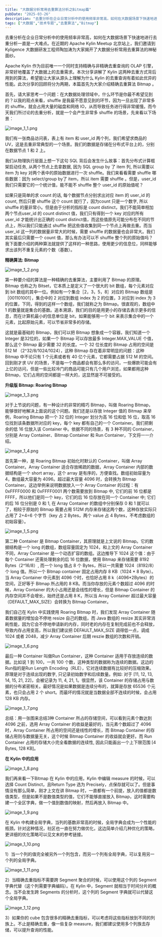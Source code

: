 ```yaml
---
title: "大数据分析常用去重算法分析之Bitmap篇"
pubDate: "2025-03-26"
description: "去重分析在企业日常分析中的使用频率非常高，如何在大数据场景下快速地进行去重分析一直是一大难点。在近期的 Apache Kylin Meetup 北京站上，我们邀请到 Kyligence 大数据研发工程师陶加涛为大家揭开了大数据分析常用去重算法的神秘面纱。 Apache Kylin 作为目前唯一一个同..."
tags: ["大数据","技术专题","去重算法","Bitmap"]
---
```



去重分析在企业日常分析中的使用频率非常高，如何在大数据场景下快速地进行去重分析一直是一大难点。在近期的 Apache Kylin Meetup 北京站上，我们邀请到 Kyligence 大数据研发工程师陶加涛为大家揭开了大数据分析常用去重算法的神秘面纱。

Apache Kylin 作为目前唯一一个同时支持精确与非精确去重查询的 OLAP 引擎，非常好地覆盖了大数据上的去重需求。本次分享讲解了 Kylin 这两种去重方式背后用到的算法，希望能让大家从源头上理解为什么 Kylin 的去重查询有着如此优异的性能。此次分享的回顾将分为两期，本篇首先为大家介绍精确去重算法 Bitmap 。

首先，请大家思考一个问题：在大数据处理领域中，什么环节是你最不希望见到的？以我的观点来看，shuffle 是我最不愿意见到的环节，因为一旦出现了非常多的 shuffle，就会占用大量的磁盘和网络 IO，从而导致任务进行得非常缓慢。而今天我们所讨论的去重分析，就是一个会产生非常多 shuffle 的场景，先来看以下场景：

![image_1_1.png](/images/blog/tech/bigdata/image_1_1.png)

我们有一张商品访问表，表上有 item 和 user\_id 两个列，我们希望求商品的 UV，这是去重非常典型的一个场景。我们的数据是存储在分布式平台上的，分别在数据节点 1 和 2 上。

我们从物理执行层面上想一下这句 SQL 背后会发生什么故事：首先分布式计算框架启动任务, 从两个节点上去拿数据, 因为 SQL group by 了 item 列, 所以需要以 item 为 key 对两个表中的原始数据进行一次 shuffle。我们来看看需要 shuffle 哪些数据：因为 select/group by了 item，所以 item 需要 shuffle 。但是，user\_id 我们只需要它的一个统计值，能不能不 shuffle 整个 user\_id 的原始值呢？

如果只是简单的求 count 的话, 每个数据节点分别求出对应 item 的 user\_id 的 count, 然后只要 shuffle 这个 count 就行了，因为count 只是一个数字, 所以 shuffle 的量非常小。但是由于分析的指标是 count distinct，我们不能简单相加两个节点user\_id 的 count distinct 值，我们只有得到一个 key 对应的所有 user\_id 才能统计出正确的 count distinct值，而这些值原先可能分布在不同的节点上，所以我们只能通过 shuffle 把这些值收集到同一个节点上再做去重。而当 user\_id 这一列的数据量非常大的时候，需要 shuffle 的数据量也会非常大。我们其实最后只需要一个 count 值，那么有办法可以不 shuffle 整个列的原始值吗？我下面要介绍的两种算法就提供了这样的一种思路，使用更少的信息位，同样能够求出该列不重复元素的个数（基数）。

**精确算法: Bitmap**

![image_1_2.png](/images/blog/tech/bigdata/image_1_2.png)

第一种要介绍的算法是一种精确的去重算法，主要利用了 Bitmap 的原理。Bitmap 也称之为 Bitset，它本质上是定义了一个很大的 bit 数组，每个元素对应到 bit 数组的其中一位。例如有一个集合［2，3，5，8］对应的 Bitmap 数组是［001101001］，集合中的 2 对应到数组 index 为 2 的位置，3 对应到 index 为 3 的位置，下同，得到的这样一个数组，我们就称之为 Bitmap。很直观的，数组中 1 的数量就是集合的基数。追本溯源，我们的目的是用更小的存储去表示更多的信息，而在计算机最小的信息单位是 bit，如果能够用一个 bit 来表示集合中的一个元素，比起原始元素，可以节省非常多的存储。

这就是最基础的 Bitmap，我们可以把 Bitmap 想象成一个容器，我们知道一个 Integer 是32位的，如果一个 Bitmap 可以存放最多 Integer.MAX\_VALUE 个值，那么这个 Bitmap 最少需要 32 的长度。一个 32 位长度的 Bitmap 占用的空间是512 M （2^32/8/1024/1024），这种 Bitmap 存在着非常明显的问题：这种 Bitmap 中不论只有 1 个元素或者有 40 亿个元素，它都需要占据 512 M 的空间。回到刚才求 UV 的场景，不是每一个商品都会有那么多的访问，一些爆款可能会有上亿的访问，但是一些比较冷门的商品可能只有几个用户浏览，如果都用这种 Bitmap，它们占用的空间都是一样大的，这显然是不可接受的。

**升级版 Bitmap: Roaring Bitmap**

![image_1_3.png](/images/blog/tech/bigdata/image_1_3.png)

对于上节说的问题，有一种设计的非常的精巧 Bitmap，叫做 Roaring Bitmap，能够很好地解决上面说的这个问题。我们还是以存放 Integer 值的 Bitmap 来举例，Roaring Bitmap 把一个 32 位的 Integer 划分为高 16 位和低 16 位，取高 16 位找到该条数据所对应的 key，每个 key 都有自己的一个 Container。我们把剩余的低 16 位放入该 Container 中。依据不同的场景，有 3 种不同的 Container，分别是 Array Container、Bitmap Container 和 Run Container，下文将一一介绍。

![image_1_4.png](/images/blog/tech/bigdata/image_1_4.png)

首先第一种，是 Roaring Bitmap 初始化时默认的 Container，叫做 Array Container。Array Container 适合存放稀疏的数据，Array Container 内部的数据结构是一个 short array，这个 array 是有序的，方便查找。数组初始容量为 4，数组最大容量为 4096。超过最大容量 4096 时，会转换为 Bitmap Container。这边举例来说明数据放入一个 Array Container 的过程：有 0xFFFF0000 和 0xFFFF0001 两个数需要放到 Bitmap 中, 它们的前 16 位都是 FFFF，所以他们是同一个 key，它们的后 16 位存放在同一个 Container 中; 它们的后 16 位分别是 0 和 1, 在 Array Container 的数组中分别保存 0 和 1 就可以了，相较于原始的 Bitmap 需要占用 512M 内存来存储这两个数，这种存放实际只占用了 2+4=6 个字节（key 占 2 Bytes，两个 value 占 4 Bytes，不考虑数组的初始容量）。

![image_1_5.png](/images/blog/tech/bigdata/image_1_5.png)

第二种 Container 是 Bitmap Container，其原理就是上文说的 Bitmap。它的数据结构是一个 long 的数组，数组容量固定为 1024，和上文的 Array Container 不同，Array Container 是一个动态扩容的数组。这边推导下 1024 这个值：由于每个 Container 还需处理剩余的后 16 位数据，使用 Bitmap 来存储需要 8192 Bytes（2^16/8）, 而一个 long 值占 8 个 Bytes，所以一共需要 1024（8192/8）个 long 值。所以一个 Bitmap container 固定占用内存 8 KB（1024 \* 8 Byte）。当 Array Container 中元素到 4096 个时，也恰好占用 8 k（4096\*2Bytes）的空间，正好等于 Bitmap 所占用的 8 KB。而当你存放的元素个数超过 4096 的时候，Array Container 的大小占用还是会线性的增长，但是 Bitmap Container 的内存空间并不会增长，始终还是占用 8 K，所以当 Array Container 超过最大容量（DEFAULT\_MAX\_SIZE）会转换为 Bitmap Container。

我们自己在 Kylin 中实践使用 Roaring Bitmap 时，我们发现 Array Container 随着数据量的增加会不停地 resize 自己的数组，而 Java 数组的 resize 其实非常消耗性能，因为它会不停地申请新的内存，同时老的内存在复制完成前也不会释放，导致内存占用变高，所以我们建议把 DEFAULT\_MAX\_SIZE 调得低一点，调成 1024 或者 2048，减少 Array Container 后期 reszie 数组的次数和开销。

![image_1_6.png](/images/blog/tech/bigdata/image_1_6.png)

最后一种 Container 叫做Run Container，这种 Container 适用于存放连续的数据。比如说 1 到 100，一共 100 个数，这种类型的数据称为连续的数据。这边的Run指的是Run Length Encoding（RLE），它对连续数据有比较好的压缩效果。原理是对于连续出现的数字, 只记录初始数字和后续数量。例如: 对于 \[11, 12, 13, 14, 15, 21, 22]，会被记录为 11, 4, 21, 1。很显然，该 Container 的存储占用与数据的分布紧密相关。最好情况是如果数据是连续分布的，就算是存放 65536 个元素，也只会占用 2 个 short。而最坏的情况就是当数据全部不连续的时候，会占用 128 KB 内存。

![image_1_7.png](/images/blog/tech/bigdata/image_1_7.png)

总结：用一张图来总结3种 Container 所占的存储空间，可以看到元素个数达到 4096 之前，选用 Array Container 的收益是最好的，当元素个数超过了 4096 时，Array Container 所占用的空间还是线性的增长，而 Bitmap Container 的存储占用则与数据量无关，这个时候 Bitmap Container 的收益就会更好。而 Run Container 占用的存储大小完全看数据的连续性, 因此只能画出一个上下限范围 \[4 Bytes, 128 KB]。

**在 Kylin 中的应用**

![image_1_8.png](/images/blog/tech/bigdata/image_1_8.png)

我们再来看一下Bitmap 在 Kylin 中的应用，Kylin 中编辑 measure 的时候，可以选择 Count Distinct，且Return Type 选为 Precisely，点保存就可以了。但是事情没有那么简单，刚才上文在讲 Bitmap 时，一直都有一个前提，放入的值都是数值类型，但是如果不是数值类型的值，它们不能够直接放入 Bitmap，这时需要构建一个全区字典，做一个值到数值的映射，然后再放入 Bitmap 中。

![image_1_9.png](/images/blog/tech/bigdata/image_1_9.png)

在 Kylin 中构建全局字典，当列的基数非常高的时候，全局字典会成为一个性能的瓶颈。针对这种情况，社区也一直在努力做优化，这边简单介绍几种优化的策略，更详细的优化策略可以见文末的参考链接。

![image_1_10.png](/images/blog/tech/bigdata/image_1_10.png)

1）当一个列的值完全被另外一个列包含，而另一个列有全局字典，可以复用另一个列的全局字典。

![image_1_11.png](/images/blog/tech/bigdata/image_1_11.png)

2）当精确去重指标不需要跨 Segment 聚合的时候，可以使用这个列的 Segment 字典代替（这个列需要字典编码）。在 Kylin 中，Segment 就相当于时间分片的概念。当不会发生跨 Segments 的分析时，这个列的 Segment 字典就可以代替这个全局字典。

![image_1_12.png](/images/blog/tech/bigdata/image_1_12.png)

3）如果你的 cube 包含很多的精确去重指标，可以考虑将这些指标放到不同的列族上。不止是精确去重，像一些复杂 measure，我们都建议使用多个列族去存储，可以提升查询的性能。

